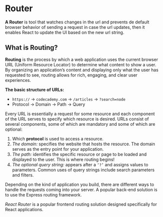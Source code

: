 # Router

**A Router** is tool that watches changes in the url and prevents de default browser behavior of sending a request in case the url updates, then it enables React to update the UI based on the new url string.

## What is Routing?

**Routing** is the process by which a web application uses the current browser URL (Uniform Resource Locator) to determine what content to show a user. By organizing an application’s content and displaying only what the user has requested to see, routing allows for rich, engaging, and clear user experiences.

**The basic structure of URLs:**

- `https://` -> `codecademy.com` -> `/articles` -> `?search=node`
- Protocol -> Domain -> Path -> Query

Every URL is essentially a request for some resource and each component of the URL serves to specify which resource is desired. URLs consist of several components, some of which are mandatory and some of which are optional:

1. Which **protocol** is used to access a resource.
2. _The domain:_ specifies the website that hosts the resource. The domain serves as the entry point for your application.
3. _The path:_ identifies the specific resource or page to be loaded and displayed to the user. This is where routing begins!
4. _The optional query string:_ appears after a `‘?’` and assigns values to parameters. Common uses of query strings include search parameters and filters.

Depending on the kind of application you build, there are different ways to handle the requests coming into your server. A popular back-end solution is to use the Express routing framework.

_React Router_ is a popular frontend routing solution designed specifically for React applications.

<br>
